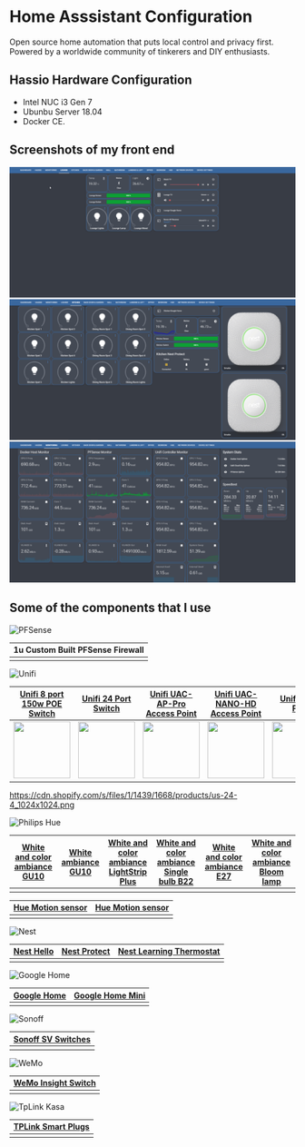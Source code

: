 # Home Asssistant Configuration

Open source home automation that puts local control and privacy first. Powered by a worldwide community of tinkerers and DIY enthusiasts. 

## Hassio Hardware Configuration
- Intel NUC i3 Gen 7 
- Ubunbu Server 18.04
- Docker CE. 

## Screenshots of my front end
![hassio1](https://raw.githubusercontent.com/noodlemctwoodle/hassio/master/www/github/screenshots/lounge.png)
![hassio2](https://raw.githubusercontent.com/noodlemctwoodle/hassio/master/www/github/screenshots/kitchen.png)
![hassio3](https://raw.githubusercontent.com/noodlemctwoodle/hassio/master/www/github/screenshots/grafana.png)



## Some of the components that I use

![PFSense](https://raw.githubusercontent.com/noodlemctwoodle/hassio/master/www/github/PfSense-Logo.png)

| 1u  Custom Built PFSense Firewall    |
|---|
|   |

![Unifi](https://raw.githubusercontent.com/noodlemctwoodle/hassio/master/www/github/unifi-logo.png)

|[Unifi 8 port 150w POE Switch](https://www.ubnt.com/unifi-switching/unifi-switch-8-150w/)    |[Unifi 24 Port Switch](https://www.ubnt.com/unifi-switching/unifi-switch-2448/)    | [Unifi UAC-AP-Pro Access Point](https://www.ubnt.com/unifi/unifi-ap-ac-pro/)    | [Unifi UAC-NANO-HD Access Point](https://unifi-nanohd.ubnt.com/)    | [Unifi Gen2 Plus](https://unifi-protect.ubnt.com/cloud-key-gen2)    | [UniFi Video Camera G3](https://www.ui.com/unifi-video/unifi-video-camera-g3)   |
|:---:|:---:|:---:|:---:|:---:|:---:|
| <img src="https://cdn.shopify.com/s/files/1/1439/1668/products/us-8-150w-1_1024x1024.png" width="100" height="100" />    | <img src="https://cdn.shopify.com/s/files/1/1439/1668/products/us-24-4_1024x1024.png" width="100" height="100" />  | <img src="https://cdn.shopify.com/s/files/1/1439/1668/products/uap-ac-pro-01_1024x1024.png" width="100" height="100" />  | <img src="https://cdn.shopify.com/s/files/1/1439/1668/products/UAP-NanoHD_Front_copy_3f32aa6e-fe8e-424c-89af-c546afbe851a_1024x1024.png" width="100" height="100" />  | <img src="https://cdn.shopify.com/s/files/1/1439/1668/products/UCK-G2-PLUS_Left_Angle_f7e37f50-6e3f-403a-a6b1-45e4a8276d5a_1024x1024.png" width="100" height="100" />  | <img src="https://cdn.shopify.com/s/files/1/1439/1668/products/uvc-g3-4_1024x1024.png" width="100" height="100" />  |

https://cdn.shopify.com/s/files/1/1439/1668/products/us-24-4_1024x1024.png

![Philips Hue](https://raw.githubusercontent.com/noodlemctwoodle/hassio/master/www/github/logo-hue.png)

|[White and color ambiance GU10](https://www2.meethue.com/en-gb/p/hue-white-and-color-ambiance-single-bulb-gu10/8718696485880)   |[White ambiance GU10](https://www2.meethue.com/en-gb/p/hue-white-ambiance-single-bulb-gu10/8718696598283)    | [White and color ambiance LightStrip Plus](https://www2.meethue.com/en-gb/p/hue-white-and-color-ambiance-white-and-color-ambiance-lightstrip-plus/7190155PH)   | [White and color ambiance Single bulb B22](https://www2.meethue.com/en-gb/p/hue-white-and-color-ambiance-single-bulb-b22/8718696593073)   | [White and color ambiance E27](https://www2.meethue.com/en-gb/p/hue-white-and-color-ambiance-single-bulb-e27/8718696592984)  | [White and color ambiance Bloom lamp](https://www2.meethue.com/en-gb/p/hue-white-and-color-ambiance-bloom-table-lamp/7299760PU)  |
|---|---|---|---|---|---|
|   |   |   |   |   |   |



| [Hue Motion sensor](https://www2.meethue.com/en-gb/p/hue-motion-sensor/8718696595190)   | [Hue Motion sensor](https://www2.meethue.com/en-gb/p/hue-motion-sensor/8718696595190)   |
|---|---|
|   |   |


![Nest](https://raw.githubusercontent.com/noodlemctwoodle/hassio/master/www/github/nest-logo.png)

| [Nest Hello](https://nest.com/uk/doorbell/nest-hello/overview/)   | [Nest Protect](https://nest.com/uk/smoke-co-alarm/overview/)    | [Nest Learning Thermostat](https://nest.com/uk/thermostats/nest-learning-thermostat/overview/)    |
|---|---|---|
|   |   |   |

![Google Home](https://raw.githubusercontent.com/noodlemctwoodle/hassio/master/www/github/google-logo.png)

| [Google Home](https://store.google.com/gb/product/google_home)    | [Google Home Mini](https://store.google.com/gb/product/google_home_mini?hl=en-GB)   |
|---|---|
|   |   |

![Sonoff](https://raw.githubusercontent.com/noodlemctwoodle/hassio/master/www/github/sonofflogo.png)

| [Sonoff SV Switches](https://www.itead.cc/sonoff-sv.html)   |
|---|
|   |

![WeMo](https://raw.githubusercontent.com/noodlemctwoodle/hassio/master/www/github/wemo-logo.png)

| [WeMo Insight Switch](https://www.belkin.com/uk/p/P-F7C029)   |
|---|
|   |

![TpLink Kasa](https://raw.githubusercontent.com/noodlemctwoodle/hassio/master/www/github/tplink-logo.png)

| [TPLink Smart Plugs](https://www.tp-link.com/uk/products/details/cat-5258_HS110.html)   |
|---|
|   |


